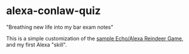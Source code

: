 # alexa-conlaw-quiz
"Breathing new life into my bar exam notes"

This is a simple customization of the [sample Echo/Alexa Reindeer Game](https://github.com/amzn/alexa-skills-kit-js/tree/master/samples/reindeerGames), and my first Alexa "skill".
